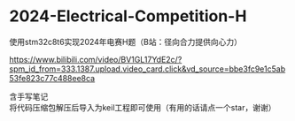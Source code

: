 # 2024-Electrical-Competition-H
使用stm32c8t6实现2024年电赛H题（B站：径向合力提供向心力）

https://www.bilibili.com/video/BV1GL17YdE2c/?spm_id_from=333.1387.upload.video_card.click&vd_source=bbe3fc9e1c5ab53fe823c77c488ee8ca

含手写笔记  
将代码压缩包解压后导入为keil工程即可使用（有用的话请点一个star，谢谢）
